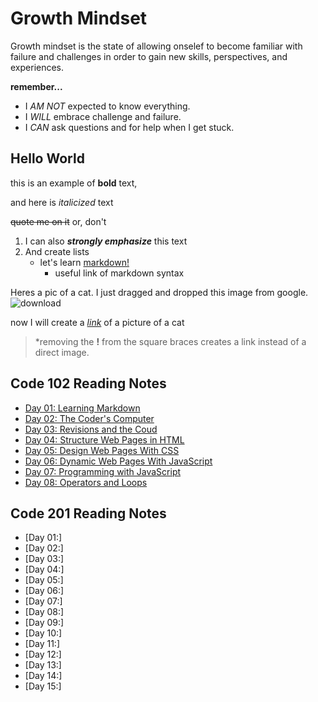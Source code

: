 # Growth Mindset

Growth mindset is the state of allowing onselef to become familiar with failure and challenges in order to gain new skills, perspectives, and experiences.

**remember...**

- I _AM NOT_ expected to know everything.
- I _WILL_ embrace challenge and failure.
- I _CAN_ ask questions and for help when I get stuck.

## Hello World

this is an example of **bold** text,

and here is _italicized_ text

~~quote me on it~~ or, don't

1. I can also **_strongly emphasize_** this text
2. And create lists
   - let's learn [markdown!](github.com/cherrera1208/reading-notes/markdown.md)
     - useful link of markdown syntax

Heres a pic of a cat. I just dragged and dropped this image from google. ![download](https://user-images.githubusercontent.com/107902478/174715054-5e009e2f-9b26-44f8-aa3d-1e82c113b1db.png)

now I will create a [_link_](https://user-images.githubusercontent.com/107902478/174714099-25a0f862-9b60-408f-ac4a-a6cca4b92cdf.jpg) of a picture of a cat

> \*removing the **!** from the square braces creates a link instead of a direct image.

## Code 102 Reading Notes

- [Day 01: Learning Markdown](mod01.md)
- [Day 02: The Coder's Computer](mod02.md)
- [Day 03: Revisions and the Coud](mod03.md)
- [Day 04: Structure Web Pages in HTML](mod04.md)
- [Day 05: Design Web Pages With CSS](mod05.md)
- [Day 06: Dynamic Web Pages With JavaScript](mod06.md)
- [Day 07: Programming with JavaScript](mod07.md)
- [Day 08: Operators and Loops](mod08.md)

## Code 201 Reading Notes

- [Day 01:]
- [Day 02:]
- [Day 03:]
- [Day 04:]
- [Day 05:]
- [Day 06:]
- [Day 07:]
- [Day 08:]
- [Day 09:]
- [Day 10:]
- [Day 11:]
- [Day 12:]
- [Day 13:]
- [Day 14:]
- [Day 15:]
